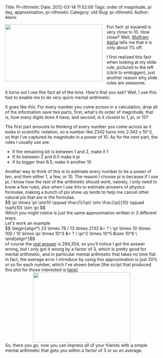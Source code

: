 Title: Pi-rithmetic
Date: 2012-03-14 11:52:00
Tags: order of magnitude, pi day, approximation, pi-rithmetic
Category: old
Slug: pi-rithmetic
Author: Alemi


<div class="separator" style="clear: both; text-align: center;"></div><div class="separator" style="clear: both; text-align: center;"></div><div class="separator" style="clear: both; text-align: center;"><a href="http://2.bp.blogspot.com/-7rfL9Iby34A/T2C3LhSj_6I/AAAAAAAAAa0/rXTR30c77bk/s1600/IMAG0200.jpg" imageanchor="1" style="clear: left; float: left; margin-bottom: 1em; margin-right: 1em;"><img border="0" height="188" src="http://2.bp.blogspot.com/-7rfL9Iby34A/T2C3LhSj_6I/AAAAAAAAAa0/rXTR30c77bk/s320/IMAG0200.jpg" width="320" /></a></div>Fun fact:  pi squared is very close to 10.  How close?  Well, <a href="http://www.wolframalpha.com/input/?i=%2810+-pi%5E2+%29%2Fpi%5E2">Wolfram Alpha</a> tells me that it is only about 1% off.

I first realized this fact when looking at my slide rule, pictured to the left (click to embiggen), just another reason why slide rules are awesome.

It turns out I use this fact all of the time.  How's that you ask?  Well, I use this fast to enable me to do very quick mental arithmetic. 
<a name='more'></a>

It goes like this.  For every number you come across in a calculation, drop all of the information save two parts, first, what's its order of magnitude, that is, how many digits does it have, and second, is it closest to 1, pi, or 10?

The first part amounts to thinking of every number you come across as it looks in scientific notation, so a number like 2342 turns into 2.342 x 10^3, so that I've captured its magnitude in a power of 10.  As for the next part, the rules I usually use are:

<ul><li>If the remaining bit is between 1 and 2, make it 1</li><li>If its between 2 and 6.5 make it pi</li><li>if its bigger than 6.5, make it another 10</li></ul><div>Another way to think of this is to estimate every number to be a power of ten, and then either 1, a few, or 10.  The reason I choose pi is because if I use pi, I know how the rest of the arithmetic should work, namely, I only need to know a few rules, plus when I use this to estimate answers of physics formulae, making a bunch of pis show up tends to help me cancel other natural pis that are in the formulae.</div><div>
</div><div>$$ \pi \times \pi \sim10 \qquad \frac{1}{\pi} \sim \frac{\pi}{10} \qquad \sqrt{10} \sim \pi $$</div><div>Which you might notice is just the same approximation written in 3 different ways.</div><div>
</div><div>Let's work an example</div><div>   $$  \begin{align*}  23 \times 78 / 13 \times 2133  &amp;= ? \ \pi \times 10 \times 100 / 10 \times \pi \times 10^3 &amp;= ? \ \pi^2 \times 10^5 &amp;\sim 10^6 \ \end{align*}$$</div><div>
</div><div>of course the <a href="http://www.wolframalpha.com/input/?i=23+*+78%2F13+*+2133">real answer</a> is 294,354, so you'll notice I got the answer wrong, but I only got it wrong by a factor of 3, which is pretty good for mental arithmetic, and in particular mental arithmetic that takes no time flat.</div><div>
</div><div>In fact, the average error I introduce by using this approximation is just 30% or so for each number, which I've shown below [the script that produced this plot for those interested is <a href="https://gist.github.com/2037431">here</a>].</div><div>
</div><div class="separator" style="clear: both; text-align: center;"><a href="http://3.bp.blogspot.com/-uwGlV6y_pps/T2C90lPhmQI/AAAAAAAAAbA/k_Hl8H-y2ys/s1600/pierr.png" imageanchor="1" style="margin-left: 1em; margin-right: 1em;"><img border="0" height="231" src="http://3.bp.blogspot.com/-uwGlV6y_pps/T2C90lPhmQI/AAAAAAAAAbA/k_Hl8H-y2ys/s320/pierr.png" width="320" /></a></div><div>
</div><div>So, there you go, now you can impress all of your friends with a simple mental arithmetic that gets you within a factor of 3 or so on average.</div>
